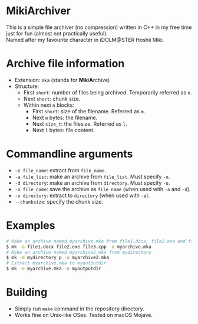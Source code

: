 # MikiArchiver
This is a simple file archiver (no compression) written in C++ in my free time just for fun (almost not practically useful).<br>
Named after my favourite character in iDOLM@STER Hoshii Miki.

# Archive file information
* Extension: ``mka`` (stands for **M**i**k**i**A**rchive)
* Structure:
    * First ``short``: number of files being archived. Temporarily referred as ``n``.
    * Next ``short``: chunk size.
    * Within next ``n`` blocks:
        * First ``short``: size of the filename. Referred as ``m``.
        * Next ``m`` bytes: the filename.
        * Next ``size_t``: the filesize. Referred as ``l``.
        * Next ``l`` bytes: file content.

# Commandline arguments
* ``-e file_name``: extract from ``file_name``.
* ``-a file_list``: make an archive from ``file_list``. Must specify ``-o``.
* ``-d directory``: make an archive from ``directory``. Must specify ``-o``.
* ``-o file_name``: save the archive as ``file_name`` (when used with ``-a`` and ``-d``).
* ``-o directory``: extract to ``directory`` (when used with ``-e``).
* ``--chunksize``: specify the chunk size.

# Examples
```bash
# Make an archive named myarchive.mka from file1.docx, file2.exe and file3.cpp
$ mk -a file1.docx file2.exe file3.cpp -o myarchive.mka
# Make an archive named myarchive2.mka from mydirectory
$ mk -d mydirectory p -o myarchive2.mka
# Extract myarchive.mka to myoutputdir
$ mk -e myarchive.mka -o myoutputdir
```

# Building
* Simply run ``make`` command in the repository directory.
* Works fine on Unix-like OSes. Tested on macOS Mojave.
